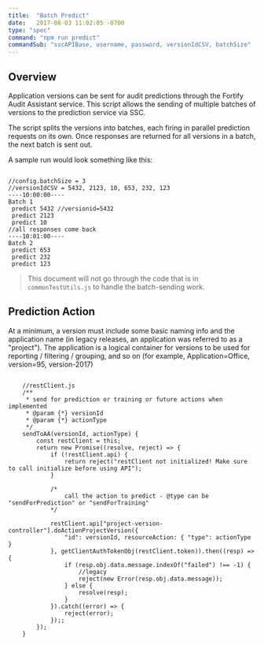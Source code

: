 ```yaml
---
title:  "Batch Predict"
date:   2017-08-03 11:02:05 -0700
type: "spec"
command: "npm run predict"
commandSub: "sscAPIBase, username, password, versionIdCSV, batchSize"
---
```

## Overview
Application versions can be sent for audit predictions through the Fortify Audit Assistant service. 
This script allows the sending of multiple batches of versions to the prediction service via SSC.

The script splits the versions into batches, each firing in parallel prediction requests on its own.
Once responses are returned for all versions in a batch, the next batch is sent out.

A sample run would look something like this:

<pre><code class="javascript">
//config.batchSize = 3
//versionIdCSV = 5432, 2123, 10, 653, 232, 123
----10:00:00----
Batch 1
 predict 5432 //versionid=5432
 predict 2123
 predict 10
//all responses come back
----10:01:00----
Batch 2
 predict 653
 predict 232
 predict 123
</code></pre>

> This document will not go through the code that is in ```commonTestUtils.js``` to handle the batch-sending work.

## Prediction Action
At a minimum, a version must include some basic naming info and the application name (in legacy releases, an application was referred to as a "project").
The application is a logical container for versions to be used for reporting / filtering / grouping, and so on (for example, Application=Office, version=95, version-2017)

<pre><code class="javascript">
    //restClient.js
    /**
     * send for prediction or training or future actions when implemented
     * @param {*} versionId 
     * @param {*} actionType 
     */
    sendToAA(versionId, actionType) {
        const restClient = this;
        return new Promise((resolve, reject) => {
            if (!restClient.api) {
                return reject("restClient not initialized! Make sure to call initialize before using API");
            }

            /* 
                call the action to predict - @type can be "sendForPrediction" or "sendForTraining"
            */

            restClient.api["project-version-controller"].doActionProjectVersion({
                "id": versionId, resourceAction: { "type": actionType }
            }, getClientAuthTokenObj(restClient.token)).then((resp) => {
                if (resp.obj.data.message.indexOf("failed") !== -1) {
                    //legacy
                    reject(new Error(resp.obj.data.message));
                } else {
                    resolve(resp);
                }
            }).catch((error) => {
                reject(error);
            });;
        });
    }
</code></pre>
